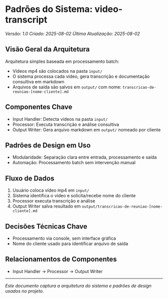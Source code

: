 # Padrões do Sistema: video-transcript
*Versão: 1.0*
*Criado: 2025-08-02*
*Última Atualização: 2025-08-02*

## Visão Geral da Arquitetura
Arquitetura simples baseada em processamento batch:
- Vídeos mp4 são colocados na pasta `input/`
- O sistema processa cada vídeo, gera transcrição e documentação consultiva em markdown
- Arquivos de saída são salvos em `output/` com nome: `transcricao-de-reuniao-[nome-cliente].md`

## Componentes Chave
- Input Handler: Detecta vídeos na pasta `input/`
- Processor: Executa transcrição e análise consultiva
- Output Writer: Gera arquivo markdown em `output/` nomeado por cliente

## Padrões de Design em Uso
- Modularidade: Separação clara entre entrada, processamento e saída
- Automação: Processamento batch sem intervenção manual

## Fluxo de Dados
1. Usuário coloca vídeo mp4 em `input/`
2. Sistema identifica o vídeo e solicita/recebe nome do cliente
3. Processor executa transcrição e análise
4. Output Writer salva resultado em `output/transcricao-de-reuniao-[nome-cliente].md`

## Decisões Técnicas Chave
- Processamento via console, sem interface gráfica
- Nome do cliente usado para identificar arquivo de saída

## Relacionamentos de Componentes
- Input Handler → Processor → Output Writer

---

*Este documento captura a arquitetura do sistema e padrões de design usados no projeto.*
